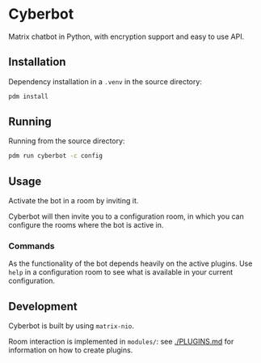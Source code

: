 # Cyberbot

Matrix chatbot in Python, with encryption support and easy to use API.

## Installation

Dependency installation in a `.venv` in the source directory:
```sh
pdm install
```

## Running

Running from the source directory:
```sh
pdm run cyberbot -c config
```

## Usage

Activate the bot in a room by inviting it.

Cyberbot will then invite you to a configuration room, in which you can configure the rooms where the bot is active in.


### Commands

As the functionality of the bot depends heavily on the active plugins.
Use `help` in a configuration room to see what is available in your current configuration.


## Development

Cyberbot is built by using `matrix-nio`.

Room interaction is implemented in `modules/`: see [./PLUGINS.md](PLUGINS.md) for information on how to create plugins.
